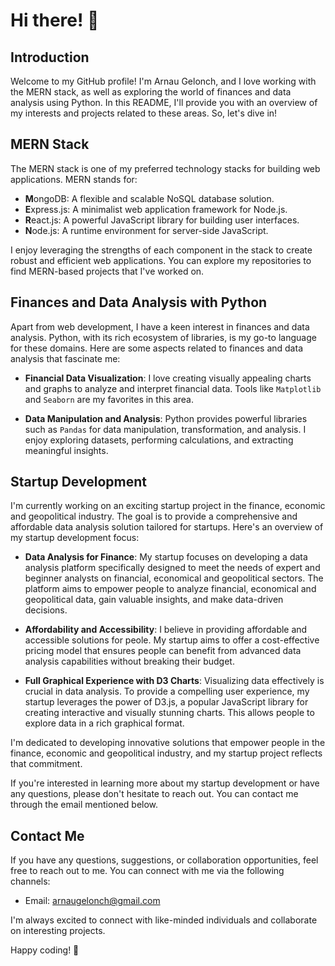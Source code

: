 # Hi there! 👋

## Introduction

Welcome to my GitHub profile! I'm Arnau Gelonch, and I love working with the MERN stack, as well as exploring the world of finances and data analysis using Python. In this README, I'll provide you with an overview of my interests and projects related to these areas. So, let's dive in!

## MERN Stack

The MERN stack is one of my preferred technology stacks for building web applications. MERN stands for:

- **M**ongoDB: A flexible and scalable NoSQL database solution.
- **E**xpress.js: A minimalist web application framework for Node.js.
- **R**eact.js: A powerful JavaScript library for building user interfaces.
- **N**ode.js: A runtime environment for server-side JavaScript.

I enjoy leveraging the strengths of each component in the stack to create robust and efficient web applications. You can explore my repositories to find MERN-based projects that I've worked on.

## Finances and Data Analysis with Python

Apart from web development, I have a keen interest in finances and data analysis. Python, with its rich ecosystem of libraries, is my go-to language for these domains. Here are some aspects related to finances and data analysis that fascinate me:

- **Financial Data Visualization**: I love creating visually appealing charts and graphs to analyze and interpret financial data. Tools like `Matplotlib` and `Seaborn` are my favorites in this area.

- **Data Manipulation and Analysis**: Python provides powerful libraries such as `Pandas` for data manipulation, transformation, and analysis. I enjoy exploring datasets, performing calculations, and extracting meaningful insights.

## Startup Development

I'm currently working on an exciting startup project in the finance, economic and geopolitical industry. The goal is to provide a comprehensive and affordable data analysis solution tailored for startups. Here's an overview of my startup development focus:

- **Data Analysis for Finance**: My startup focuses on developing a data analysis platform specifically designed to meet the needs of expert and beginner analysts on financial, economical and geopolitical sectors. The platform aims to empower people to analyze financial, economical and geopolitical data, gain valuable insights, and make data-driven decisions.

- **Affordability and Accessibility**: I believe in providing affordable and accessible solutions for peole. My startup aims to offer a cost-effective pricing model that ensures people can benefit from advanced data analysis capabilities without breaking their budget.

- **Full Graphical Experience with D3 Charts**: Visualizing data effectively is crucial in data analysis. To provide a compelling user experience, my startup leverages the power of D3.js, a popular JavaScript library for creating interactive and visually stunning charts. This allows people to explore data in a rich graphical format.

I'm dedicated to developing innovative solutions that empower people in the finance, economic and geopolitical industry, and my startup project reflects that commitment.

If you're interested in learning more about my startup development or have any questions, please don't hesitate to reach out. You can contact me through the email mentioned below.

## Contact Me

If you have any questions, suggestions, or collaboration opportunities, feel free to reach out to me. You can connect with me via the following channels:

- Email: [arnaugelonch@gmail.com](mailto:arnaugelonch@gmail.com)

I'm always excited to connect with like-minded individuals and collaborate on interesting projects.

Happy coding! 🚀
